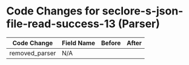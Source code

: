 # Code Changes for seclore-s-json-file-read-success-13 (Parser)

| Code Change | Field Name | Before | After |
|-------------|------------|--------|-------|
| removed_parser | N/A |  |  |